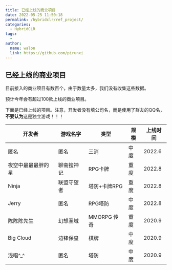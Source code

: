 ```yaml
---
title: 已经上线的商业项目
date: 2022-05-25 11:50:18
permalink: /hybridclr/ref_project/
categories:
  - HybridCLR
tags:
  - 
author: 
  name: walon
  link: https://github.com/pirunxi
---
```


## 已经上线的商业项目

目前接入的商业项目有数百个，由于数量太多，我们没有收集这些数据。

预计今年会有超过100款上线的商业项目。

下面是已经上线的项目。注意，开发者没有填公司名，而是使用了群友的QQ名，**不要认为**这是独立游戏！！！

| 开发者| 游戏名字|类型 |规模 | 上线时间 |
|-|-|-|-|-|
|匿名|匿名 |三消| 中度| 2022.6 |
|夜空中最最最胖的星|聊斋搜神记| RPG卡牌| 重度 |2022.8| 
|Ninja| 联盟守望者|塔防+卡牌RPG | 重度 | 2022.8 |
|Jerry |匿名|RPG塔防|中度|2022.8|
|陈陈陈先生|幻想圣域|MMORPG 传奇| 重度 | 2020.9 |
|Big Cloud|边锋保皇|棋牌| 中度  | 2020.9 |
|浅唱^_^|匿名|塔防|中度|2020.9|
